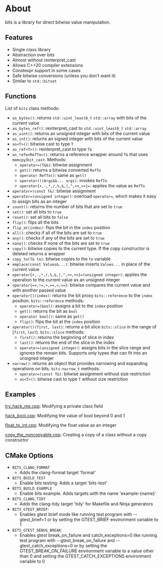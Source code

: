 # About

bits is a library for direct bitwise value manipulation.

## Features

- Single class library
- Abstraction over bits
- Almost without reinterpret_cast
- Allows C++20 compiler extensions
- Constexpr support in some cases
- Safe bitwise conversions (unless you don't want it)
- Similar to `std::bitset`

## Functions

List of `bits` class methods:

- `as_bytes()`: returns `std::uint_least8_t` `std::array` with bits of the current value
- `as_bytes_ref()`: reinterpret_cast to `std::uint_least8_t` `std::array`
- `as_uint()`: returns an unsigned integer with bits of the current value
- `as_int()`: returns an signed integer with bits of the current value
- `as<T>()`: bitwise cast to type `T`
- `as_ref<T>()`: reinterpret_cast to type `T&`
- `as_refw<RefTo>()`: returns a reference wrapper around `T&` that uses `memcpy`/`bit_cast`. Methods:
    - `operator=(T&&)`: bitwise assignment
    - `get()`: returns a bitwise converted `RefTo`
    - `operator RefTo()`: same as `get()`
    - `operator()(Args&&... args)`: invokes `RefTo`
    - `operator{+,-,*,/,%,&,|,^,<<,>>}=`: applies the value as `RefTo`
- `operator=(const T&)`: bitwise assignment
- `operator=(unsigned integer)`: overload `operator=`, which makes it easy to assign bits as an integer
- `count()`: returns the number of bits that are set to `true`
- `set()`: set all bits to `true`
- `reset()`: set all bits to `false`
- `flip()`: flips all the bits
- `flip_at(index)`: flips the bit in the `index` position
- `all()`: checks if all of the bits are set to `true`
- `any()`: checks if any of the bits are set to `true`
- `none()`: checks if none of the bits are set to `true`
- `copy()`: bitwise copies to the current type. If the copy constructor is deleted returns a wrapper
- `copy_to(T& to)`: bitwise copies to the `to` variable
- `emplace(const Values&...)`: bitwise inserts `Values...` in place of the current value
- `operator{+,-,*,/,%,&,|,^,<<,>>}=(unsigned integer)`: applies the operation to the current value as an unsigned integer
- `operator{==,!=,>,>=,<,<=}`: bitwise compares the current value and with another passed value
- `operator[](index)`: returns the bit proxy `bits::reference` to the `index` position. `bits::reference` methods:
    - `operator=(bool)`: assigns a bit to the `index` position
    - `get()`: returns the bit as `bool`
    - `operator bool()`: same as `get()`
    - `flip()`: flips the bit at the `index` position
- `operator()(first, last)`: returns a bit slice `bits::slice` in the range of [`first`, `last`). `bits::slice` methods:
    - `first()`: returns the beginning of slice in index
    - `last()`: returns the end of the slice in the index
    - `operator=(unsigned integer)`: assigns bits in the slice range and ignores the remain bits. Supports only types that can fit into an unsigned integer
- `narrow()`: returns an object that provides narrowing and expanding operations on bits. `bits:narrow_t` methods:
    - `operator=(const T&)`: bitwise assignment without size restriction
    - `as<T>()`: bitwise cast to type `T` without size restriction

## Examples

[try_hack_me.cpp](example/hack_private.cpp):
Modifying a private class field

[hack_bool.cpp](example/hack_bool.cpp):
Modifying the value of bool beyond 0 and 1

[float_to_int.cpp](example/float_to_int.cpp):
Modifying the float value as an integer

[copy_the_noncopyable.cpp](example/copy_the_noncopyable.cpp):
Creating a copy of a class without a copy constructor

## CMake Options

- `BITS_CLANG_FORMAT`
    - Adds the clang-format target 'format'
- `BITS_BUILD_TEST`
    - Enable bits testing. Adds a target 'bits-test'
- `BITS_BUILD_EXAMPLE`
    - Enable bits example. Adds targets with the name
    'example-{name}'
- `BITS_CLANG_TIDY`
    - Adds the clang-tidy target 'tidy' for Makefile and Ninja generators
- `BITS_GTEST_BRIEF`:
    - Enables gtest brief mode like running test program with --gtest_brief=1 or by setting the GTEST_BRIEF environment variable to 1
- `BITS_GTEST_DEBUG_BREAK`:
    - Enables gtest break_on_failure and catch_exceptions=0 like running test program with --gtest_break_on_failure and --gtest_catch_exceptions=0 or by setting the GTEST_BREAK_ON_FAILURE environment variable to a value other than 0 and setting the GTEST_CATCH_EXCEPTIONS environment variable to 0
